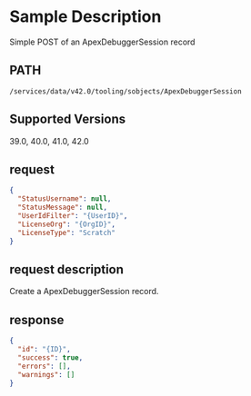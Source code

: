 # Sample Description
Simple POST of an ApexDebuggerSession record

## PATH
```
/services/data/v42.0/tooling/sobjects/ApexDebuggerSession
```
## Supported Versions
39.0, 40.0, 41.0, 42.0

## request
```json
{
  "StatusUsername": null,
  "StatusMessage": null,
  "UserIdFilter": "{UserID}",
  "LicenseOrg": "{OrgID}",
  "LicenseType": "Scratch"
}
```

## request description
Create a ApexDebuggerSession record.

## response
```json
{
  "id": "{ID}",
  "success": true,
  "errors": [],
  "warnings": []
}
```
